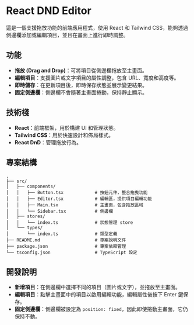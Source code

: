 # React DND Editor

這是一個支援拖放功能的前端應用程式，使用 React 和 Tailwind CSS，能夠透過側邊欄添加或編輯項目，並且在畫面上進行即時調整。

## 功能

- **拖放 (Drag and Drop)**：可將項目從側邊欄拖放至主畫面。
- **編輯項目**：支援圖片或文字項目的屬性調整，包含 URL、寬度和高度等。
- **即時儲存**：在更新項目後，即時保存狀態並展示變更結果。
- **固定側邊欄**：側邊欄不會隨著主畫面捲動，保持靜止顯示。

## 技術棧

- **React**：前端框架，用於構建 UI 和管理狀態。
- **Tailwind CSS**：用於快速設計和佈局樣式。
- **React DnD**：管理拖放行為。

## 專案結構

```plaintext
.
├── src/
│   ├── components/
│   │   ├── Button.tsx            # 按鈕元件，整合拖曳功能
│   │   ├── Editor.tsx            # 編輯區，提供項目編輯功能
│   │   ├── Main.tsx              # 主畫面，包含拖放區域
│   │   └── Sidebar.tsx           # 側邊欄
│   ├── stores/
│   │   └── index.ts              # 狀態管理 store
│   └── types/
│       └── index.ts              # 類型定義
├── README.md                     # 專案說明文件
├── package.json                  # 專案依賴管理
└── tsconfig.json                 # TypeScript 設定
```

## 開發說明

- **新增項目**：在側邊欄中選擇不同的項目（圖片或文字），並拖放至主畫面。
- **編輯項目**：點擊主畫面中的項目以啟用編輯功能，編輯屬性後按下 Enter 鍵保存。
- **固定側邊欄**：側邊欄被設定為 `position: fixed`，因此即使捲動主畫面，它仍保持不動。
